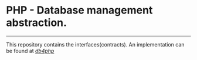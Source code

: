 # PHP - Database management abstraction.
---
This repository contains the interfaces(contracts).
An implementation can be found at *[db4php](https://github.com/reglue/db4php)*